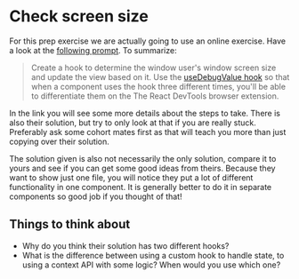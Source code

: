# Check screen size

For this prep exercise we are actually going to use an online exercise. Have a look at the [following prompt](https://epic-react-exercises.vercel.app/react/advanced-hooks/4). To summarize:

> Create a hook to determine the window user's window screen size and update the view based on it. Use the [useDebugValue hook](https://reactjs.org/docs/hooks-reference.html#usedebugvalue) so that when a component uses the hook three different times, you'll be able to differentiate them on the The React DevTools browser extension.

In the link you will see some more details about the steps to take. There is also their solution, but try to only look at that if you are really stuck. Preferably ask some cohort mates first as that will teach you more than just copying over their solution.

The solution given is also not necessarily the only solution, compare it to yours and see if you can get some good ideas from theirs. Because they want to show just one file, you will notice they put a lot of different functionality in one component. It is generally better to do it in separate components so good job if you thought of that!

## Things to think about

- Why do you think their solution has two different hooks?
- What is the difference between using a custom hook to handle state, to using a context API with some logic? When would you use which one?
